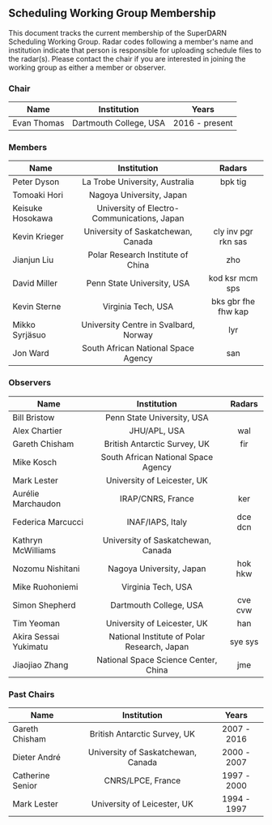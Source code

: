 ## Scheduling Working Group Membership

This document tracks the current membership of the SuperDARN Scheduling Working Group.
Radar codes following a member's name and institution indicate that person is responsible
for uploading schedule files to the radar(s). Please contact the chair if you are
interested in joining the working group as either a member or observer.

### Chair

| Name        | Institution            | Years          |
|-------------|:----------------------:|:--------------:|
| Evan Thomas | Dartmouth College, USA | 2016 - present |

### Members

| Name             | Institution                                 | Radars              |
|------------------|:-------------------------------------------:|:-------------------:|
| Peter Dyson      | La Trobe University, Australia              | bpk tig             |
| Tomoaki Hori     | Nagoya University, Japan                    |                     |
| Keisuke Hosokawa | University of Electro-Communications, Japan |                     |
| Kevin Krieger    | University of Saskatchewan, Canada          | cly inv pgr rkn sas |
| Jianjun Liu      | Polar Research Institute of China           | zho                 |
| David Miller     | Penn State University, USA                  | kod ksr mcm sps     |
| Kevin Sterne     | Virginia Tech, USA                          | bks gbr fhe fhw kap |
| Mikko Syrjäsuo   | University Centre in Svalbard, Norway       | lyr                 |
| Jon Ward         | South African National Space Agency         | san                 |

### Observers

| Name                  | Institution                                 | Radars  |
|-----------------------|:-------------------------------------------:|:-------:|
| Bill Bristow          | Penn State University, USA                  |         |
| Alex Chartier         | JHU/APL, USA                                | wal     |
| Gareth Chisham        | British Antarctic Survey, UK                | fir     |
| Mike Kosch            | South African National Space Agency         |         |
| Mark Lester           | University of Leicester, UK                 |         |
| Aurélie Marchaudon    | IRAP/CNRS, France                           | ker     |
| Federica Marcucci     | INAF/IAPS, Italy                            | dce dcn |
| Kathryn McWilliams    | University of Saskatchewan, Canada          |         |
| Nozomu Nishitani      | Nagoya University, Japan                    | hok hkw |
| Mike Ruohoniemi       | Virginia Tech, USA                          |         |
| Simon Shepherd        | Dartmouth College, USA                      | cve cvw |
| Tim Yeoman            | University of Leicester, UK                 | han     |
| Akira Sessai Yukimatu | National Institute of Polar Research, Japan | sye sys |
| Jiaojiao Zhang        | National Space Science Center, China        | jme     |

### Past Chairs

| Name             | Institution                        | Years       |
|------------------|:----------------------------------:|:-----------:|
| Gareth Chisham   | British Antarctic Survey, UK       | 2007 - 2016 |
| Dieter André     | University of Saskatchewan, Canada | 2000 - 2007 |
| Catherine Senior | CNRS/LPCE, France                  | 1997 - 2000 |
| Mark Lester      | University of Leicester, UK        | 1994 - 1997 |
